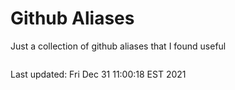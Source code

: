 # Github Aliases 

Just a collection of github aliases that I found useful 

```

``` 
Last updated: Fri Dec 31 11:00:18 EST 2021


